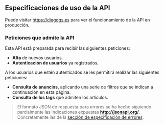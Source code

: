 ## Especificaciones de uso de la API
Puede visitar <https://diegogs.es> para ver el funcionamiento de la API en producción.

### <span id="api-example-for-a-submenu-entry"> Peticiones que admite la API </span>

Esta API está preparada para recibir las siguientes peticiones:

* **Alta** de nuevos usuarios.
* **Autenticación de usuarios** ya registrados.

A los usuarios que estén autenticados se les permitirá realizar las siguientes peticiones:

* **Consulta de anuncios**, aplicando una serie de filtros que se indican a continuación en esta página.
* **Consulta de los tags** que admiten los artículos.

> El formato JSON de respuesta para errores se ha hecho siguiendo parcialmente las indicaciones expuestas **<http://jsonapi.org/>**. Concretamente las de la [sección de especificación de errores](http://jsonapi.org/examples/#error-objects-error-codes).



